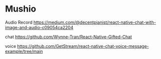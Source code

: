 # Mushio

Audio Record
https://medium.com/@decentpianist/react-native-chat-with-image-and-audio-c09054ca2204

chat 
https://github.com/Wynne-Tran/React-Native-Gifted-Chat

voice
https://github.com/GetStream/react-native-chat-voice-message-example/tree/main